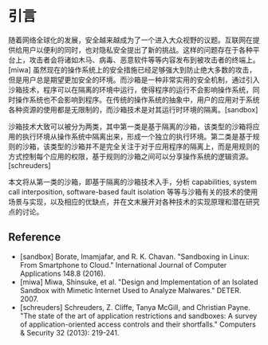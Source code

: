 # 引言

随着网络全球化的发展，安全越来越成为了一个进入大众视野的议题。互联网在提供给用户以便利的同时，也对隐私安全提出了新的挑战。这样的问题存在于各种平台上，攻击者会将诸如木马、病毒、恶意软件等等内容发布到被攻击者的终端上。[miwa] 虽然现在的操作系统上的安全措施已经足够强大到防止绝大多数的攻击，但是用户总是期望更加安全的环境。而沙箱是一种非常实用的安全机制，通过引入沙箱技术，程序可以在隔离的环境中运行，使得程序的运行不会影响操作系统，同时操作系统也不会影响到程序。在传统的操作系统的抽象中，用户的应用对于系统各种资源的使用都是无限制的，而沙箱技术是对其运行时环境的隔离。[sandbox]

沙箱技术大致可以被分为两类，其中第一类是基于隔离的沙箱，该类型的沙箱将应用的执行环境从操作系统中隔离出来，形成一个独立的执行环境。第二类是基于规则的沙箱，该类型的沙箱并不是完全关注于对于应用程序的隔离上，而是用规则的方式控制每个应用的权限，基于规则的沙箱之间可以分享操作系统的逻辑资源。[schreuders]

本文将从第一类的沙箱，即基于隔离的沙箱技术入手，分析 capabilities, system call interposition, software-based fault isolation 等等与沙箱有关的技术的使用场景与实现，以及相应的优缺点，并在文末展开对各种技术的实现原理和潜在研究点的讨论。

## Reference

* [sandbox] Borate, Imamjafar, and R. K. Chavan. "Sandboxing in Linux: From Smartphone to Cloud." International Journal of Computer Applications 148.8 (2016).
* [miwa] Miwa, Shinsuke, et al. "Design and Implementation of an Isolated Sandbox with Mimetic Internet Used to Analyze Malwares." DETER. 2007.
* [schreuders] Schreuders, Z. Cliffe, Tanya McGill, and Christian Payne. "The state of the art of application restrictions and sandboxes: A survey of application-oriented access controls and their shortfalls." Computers & Security 32 (2013): 219-241.
